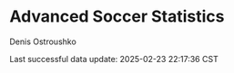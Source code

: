 # Advanced Soccer Statistics
Denis Ostroushko

<!-- gfm -->

Last successful data update: 2025-02-23 22:17:36 CST
